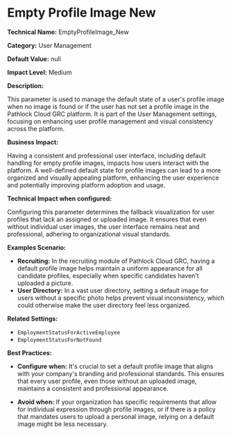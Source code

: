 # Empty Profile Image New

**Technical Name:** EmptyProfileImage_New

**Category:** User Management

**Default Value:** null

**Impact Level:** Medium

**Description:**

This parameter is used to manage the default state of a user's profile image when no image is found or if the user has not set a profile image in the Pathlock Cloud GRC platform. It is part of the User Management settings, focusing on enhancing user profile management and visual consistency across the platform.

**Business Impact:**

Having a consistent and professional user interface, including default handling for empty profile images, impacts how users interact with the platform. A well-defined default state for profile images can lead to a more organized and visually appealing platform, enhancing the user experience and potentially improving platform adoption and usage.

**Technical Impact when configured:**

Configuring this parameter determines the fallback visualization for user profiles that lack an assigned or uploaded image. It ensures that even without individual user images, the user interface remains neat and professional, adhering to organizational visual standards.

**Examples Scenario:**

- **Recruiting:** In the recruiting module of Pathlock Cloud GRC, having a default profile image helps maintain a uniform appearance for all candidate profiles, especially when specific candidates haven’t uploaded a picture.
- **User Directory:** In a vast user directory, setting a default image for users without a specific photo helps prevent visual inconsistency, which could otherwise make the user directory feel less organized.

**Related Settings:** 

- `EmploymentStatusForActiveEmployee`
- `EmploymentStatusForNotFound`

**Best Practices:** 

- **Configure when:** It's crucial to set a default profile image that aligns with your company's branding and professional standards. This ensures that every user profile, even those without an uploaded image, maintains a consistent and professional appearance.
  
- **Avoid when:** If your organization has specific requirements that allow for individual expression through profile images, or if there is a policy that mandates users to upload a personal image, relying on a default image might be less necessary.